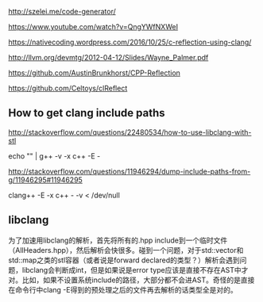 http://szelei.me/code-generator/

https://www.youtube.com/watch?v=QngYWfNXWeI

https://nativecoding.wordpress.com/2016/10/25/c-reflection-using-clang/

http://llvm.org/devmtg/2012-04-12/Slides/Wayne_Palmer.pdf

https://github.com/AustinBrunkhorst/CPP-Reflection

https://github.com/Celtoys/clReflect



## How to get clang include paths

http://stackoverflow.com/questions/22480534/how-to-use-libclang-with-stl

echo "" | g++ -v -x c++ -E -



http://stackoverflow.com/questions/11946294/dump-include-paths-from-g/11946295#11946295

clang++ -E -x c++ - -v < /dev/null



## libclang

为了加速用libclang的解析，首先将所有的.hpp include到一个临时文件（AllHeaders.hpp），然后解析会快很多。碰到一个问题，对于std::vector和std::map之类的stl容器（或者说是forward declared的类型？）解析会遇到问题，libclang会判断成int，但是如果说是error type应该是直接不存在AST中才对。比如，如果不设置系统include的路径，大部分都不会进AST。奇怪的是直接在命令行中clang -E得到的预处理之后的文件再去解析的话类型全是对的。
